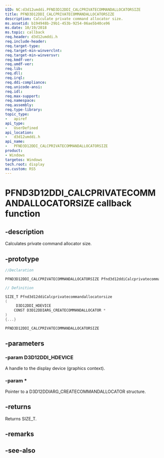 ```yaml
---
UID: NC:d3d12umddi.PFND3D12DDI_CALCPRIVATECOMMANDALLOCATORSIZE
title: PFND3D12DDI_CALCPRIVATECOMMANDALLOCATORSIZE
description: Calculate private command allocator size.
ms.assetid: b194948b-29b1-453b-9254-06ae5b40ce96
ms.date: 10/19/2018
ms.topic: callback
req.header: d3d12umddi.h
req.include-header:
req.target-type:
req.target-min-winverclnt:
req.target-min-winversvr:
req.kmdf-ver:
req.umdf-ver:
req.lib:
req.dll:
req.irql: 
req.ddi-compliance:
req.unicode-ansi:
req.idl:
req.max-support:
req.namespace:
req.assembly:
req.type-library: 
topic_type: 
-	apiref
api_type: 
-	UserDefined
api_location: 
-	d3d12umddi.h
api_name: 
-	PFND3D12DDI_CALCPRIVATECOMMANDALLOCATORSIZE
product: 
- Windows
targetos: Windows
tech.root: display
ms.custom: RS5
---
```


# PFND3D12DDI_CALCPRIVATECOMMANDALLOCATORSIZE callback function

## -description

Calculates private command allocator size.

## -prototype

```cpp
//Declaration

PFND3D12DDI_CALCPRIVATECOMMANDALLOCATORSIZE Pfnd3d12ddiCalcprivatecommandallocatorsize; 

// Definition

SIZE_T Pfnd3d12ddiCalcprivatecommandallocatorsize 
(
	 D3D12DDI_HDEVICE
	CONST D3D12DDIARG_CREATECOMMANDALLOCATOR *
)
{...}

PFND3D12DDI_CALCPRIVATECOMMANDALLOCATORSIZE 


```

## -parameters

### -param D3D12DDI_HDEVICE

A handle to the display device (graphics context).

### -param *

Pointer to a D3D12DDIARG_CREATECOMMANDALLOCATOR structure.

## -returns

Returns SIZE_T.

## -remarks




## -see-also
